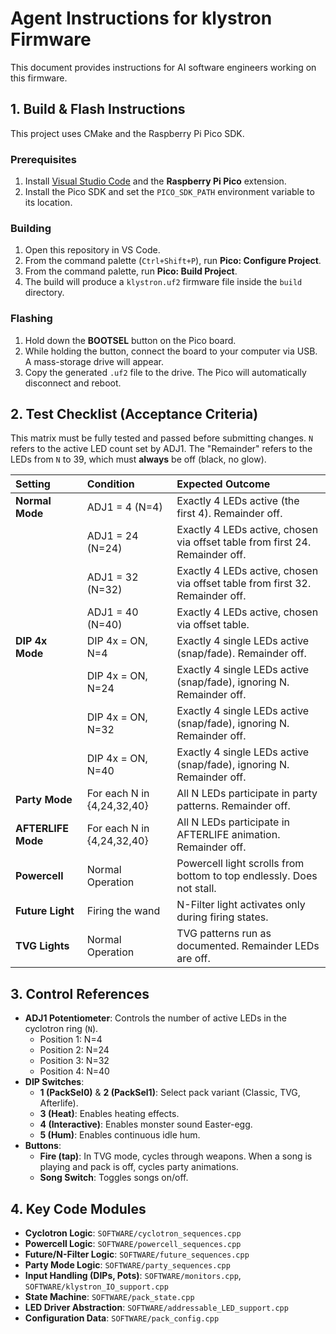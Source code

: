 # Agent Instructions for klystron Firmware

This document provides instructions for AI software engineers working on this firmware.

## 1. Build & Flash Instructions

This project uses CMake and the Raspberry Pi Pico SDK.

### Prerequisites
1.  Install [Visual Studio Code](https://code.visualstudio.com/) and the **Raspberry Pi Pico** extension.
2.  Install the Pico SDK and set the `PICO_SDK_PATH` environment variable to its location.

### Building
1.  Open this repository in VS Code.
2.  From the command palette (`Ctrl+Shift+P`), run **Pico: Configure Project**.
3.  From the command palette, run **Pico: Build Project**.
4.  The build will produce a `klystron.uf2` firmware file inside the `build` directory.

### Flashing
1.  Hold down the **BOOTSEL** button on the Pico board.
2.  While holding the button, connect the board to your computer via USB. A mass-storage drive will appear.
3.  Copy the generated `.uf2` file to the drive. The Pico will automatically disconnect and reboot.

## 2. Test Checklist (Acceptance Criteria)

This matrix must be fully tested and passed before submitting changes. `N` refers to the active LED count set by ADJ1. The "Remainder" refers to the LEDs from `N` to 39, which must **always** be off (black, no glow).

| Setting | Condition | Expected Outcome |
| :--- | :--- | :--- |
| **Normal Mode** | ADJ1 = 4 (N=4) | Exactly 4 LEDs active (the first 4). Remainder off. |
| | ADJ1 = 24 (N=24) | Exactly 4 LEDs active, chosen via offset table from first 24. Remainder off. |
| | ADJ1 = 32 (N=32) | Exactly 4 LEDs active, chosen via offset table from first 32. Remainder off. |
| | ADJ1 = 40 (N=40) | Exactly 4 LEDs active, chosen via offset table. |
| **DIP 4x Mode** | DIP 4x = ON, N=4 | Exactly 4 single LEDs active (snap/fade). Remainder off. |
| | DIP 4x = ON, N=24 | Exactly 4 single LEDs active (snap/fade), ignoring N. Remainder off. |
| | DIP 4x = ON, N=32 | Exactly 4 single LEDs active (snap/fade), ignoring N. Remainder off. |
| | DIP 4x = ON, N=40 | Exactly 4 single LEDs active (snap/fade), ignoring N. Remainder off. |
| **Party Mode** | For each N in {4,24,32,40} | All N LEDs participate in party patterns. Remainder off. |
| **AFTERLIFE Mode**| For each N in {4,24,32,40} | All N LEDs participate in AFTERLIFE animation. Remainder off. |
| **Powercell** | Normal Operation | Powercell light scrolls from bottom to top endlessly. Does not stall. |
| **Future Light** | Firing the wand | N-Filter light activates only during firing states. |
| **TVG Lights** | Normal Operation | TVG patterns run as documented. Remainder LEDs are off. |


## 3. Control References

- **ADJ1 Potentiometer**: Controls the number of active LEDs in the cyclotron ring (`N`).
  - Position 1: N=4
  - Position 2: N=24
  - Position 3: N=32
  - Position 4: N=40
- **DIP Switches**:
  - **1 (PackSel0)** & **2 (PackSel1)**: Select pack variant (Classic, TVG, Afterlife).
  - **3 (Heat)**: Enables heating effects.
  - **4 (Interactive)**: Enables monster sound Easter-egg.
  - **5 (Hum)**: Enables continuous idle hum.
- **Buttons**:
  - **Fire (tap)**: In TVG mode, cycles through weapons. When a song is playing and pack is off, cycles party animations.
  - **Song Switch**: Toggles songs on/off.

## 4. Key Code Modules

- **Cyclotron Logic**: `SOFTWARE/cyclotron_sequences.cpp`
- **Powercell Logic**: `SOFTWARE/powercell_sequences.cpp`
- **Future/N-Filter Logic**: `SOFTWARE/future_sequences.cpp`
- **Party Mode Logic**: `SOFTWARE/party_sequences.cpp`
- **Input Handling (DIPs, Pots)**: `SOFTWARE/monitors.cpp`, `SOFTWARE/klystron_IO_support.cpp`
- **State Machine**: `SOFTWARE/pack_state.cpp`
- **LED Driver Abstraction**: `SOFTWARE/addressable_LED_support.cpp`
- **Configuration Data**: `SOFTWARE/pack_config.cpp`
